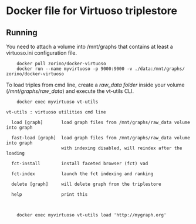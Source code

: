 # Docker file for Virtuoso triplestore

## Running


You need to attach a volume into /mnt/graphs that contains at least a virtuoso.ini configuration file.


```
	docker pull zorino/docker-virtuoso
	docker run --name myvirtuoso -p 9000:9000 -v ./data:/mnt/graphs/ zorino/docker-virtuoso
```

To load triples from cmd line, create a *raw_data folder* inside your volume (*/mnt/graphs/raw_data*) and execute the vt-utils CLI.

```
    docker exec myvirtuoso vt-utils

vt-utils : virtuoso utilities cmd line

  load [graph]       load graph files from /mnt/graphs/raw_data volume into graph

  fast-load [graph]  load graph files from /mnt/graphs/raw_data volume into graph
                     with indexing disabled, will reindex after the loading

  fct-install        install faceted browser (fct) vad

  fct-index          launch the fct indexing and ranking

  delete [graph]     will delete graph from the triplestore

  help               print this



    docker exec myvirtuoso vt-utils load 'http://mygraph.org'
```
